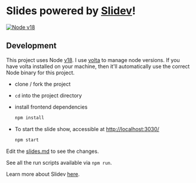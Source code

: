 # Slides powered by [Slidev](https://github.com/slidevjs/slidev)!

[![Node v18](https://img.shields.io/badge/Node-v18-teal.svg)](https://nodejs.org/en/blog/release/v18.0.0)

## Development

This project uses Node [v18](https://nodejs.org/en/blog/release/v18.0.0). I use [volta](https://volta.sh/) to manage node versions. If you have volta installed on your machine, then it'll automatically use the correct Node binary for this project.

- clone / fork the project
- `cd` into the project directory
- install frontend dependencies

  ```bash
  npm install
  ```

- To start the slide show, accessible at <http://localhost:3030/>

  ```bash
  npm start
  ```

Edit the [slides.md](./slides.md) to see the changes.

See all the run scripts available via `npm run`.

Learn more about Slidev [here](https://sli.dev/).
